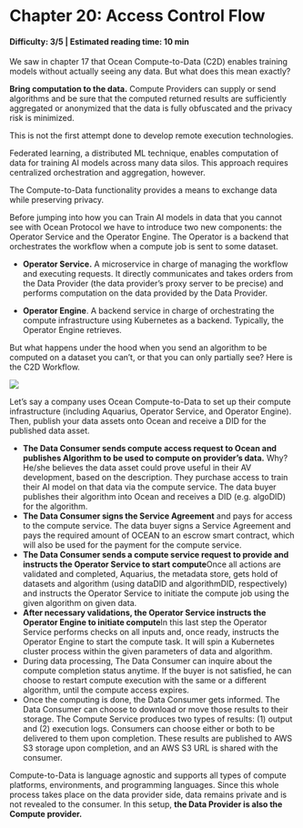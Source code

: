# Chapter 20: Access Control Flow
#### Difficulty: **3/5** \| Estimated reading time: **10 min**

<dialog character="mantaray">Want to know how you can see in the dark?</dialog>

We saw in chapter 17 that Ocean Compute-to-Data (C2D) enables training models without actually seeing any data. But what does this mean exactly?

**Bring computation to the data.** Compute Providers can supply or send algorithms and be sure that the computed returned results are sufficiently aggregated or anonymized that the data is fully obfuscated and the privacy risk is minimized.

This is not the first attempt done to develop remote execution technologies.

Federated learning, a distributed ML technique, enables computation of data for training AI models across many data silos. This approach requires centralized orchestration and aggregation, however.

The Compute-to-Data functionality provides a means to exchange data while preserving privacy.

Before jumping into how you can Train AI models in data that you cannot see with Ocean Protocol we have to introduce two new components: the Operator Service and the Operator Engine. The Operator is a backend that orchestrates the workflow when a compute job is sent to some dataset.

- **Operator Service.** A microservice in charge of managing the workflow and executing requests. It directly communicates and takes orders from the Data Provider (the data provider’s proxy server to be precise) and performs computation on the data provided by the Data Provider.

- **Operator Engine**. A backend service in charge of orchestrating the compute infrastructure using Kubernetes as a backend. Typically, the Operator Engine retrieves.

But what happens under the hood when you send an algorithm to be computed on a dataset you can’t, or that you can only partially see? Here is the C2D Workflow.

<img src="/images/chapter20_0.png" />

Let’s say a company uses Ocean Compute-to-Data to set up their compute infrastructure (including Aquarius, Operator Service, and Operator Engine). Then, publish your data assets onto Ocean and receive a DID for the published data asset.

- **The Data Consumer sends compute access request to Ocean and publishes Algorithm to be used to compute on provider’s data.** Why? He/she believes the data asset could prove useful in their AV development, based on the description. They purchase access to train their AI model on that data via the compute service. The data buyer publishes their algorithm into Ocean and receives a DID (e.g. algoDID) for the algorithm.
- **The Data Consumer signs the Service Agreement** and pays for access to the compute service. The data buyer signs a Service Agreement and pays the required amount of OCEAN to an escrow smart contract, which will also be used for the payment for the compute service.
- **The Data Consumer sends a compute service request to provide and instructs the Operator Service to start compute**Once all actions are validated and completed, Aquarius, the metadata store, gets hold of datasets and algorithm (using dataDID and algorithmDID, respectively) and instructs the Operator Service to initiate the compute job using the given algorithm on given data.
- **After necessary validations, the Operator Service instructs the Operator Engine to initiate compute**In this last step the Operator Service performs checks on all inputs and, once ready, instructs the Operator Engine to start the compute task. It will spin a Kubernetes cluster process within the given parameters of data and algorithm.
- During data processing, The Data Consumer can inquire about the compute completion status anytime. If the buyer is not satisfied, he can choose to restart compute execution with the same or a different algorithm, until the compute access expires.
- Once the computing is done, the Data Consumer gets informed. The Data Consumer can choose to download or move those results to their storage. The Compute Service produces two types of results: (1) output and (2) execution logs. Consumers can choose either or both to be delivered to them upon completion. These results are published to AWS S3 storage upon completion, and an AWS S3 URL is shared with the consumer.

Compute-to-Data is language agnostic and supports all types of compute platforms, environments, and programming languages. Since this whole process takes place on the data provider side, data remains private and is not revealed to the consumer. In this setup, **the Data Provider is also the Compute provider.**